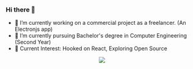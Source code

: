 ### Hi there 👋

- 🔭 I’m currently working on a commercial project as a freelancer. (An Electronjs app)
- 🌱 I’m currently pursuing Bachelor's degree in Computer Engineering (Second Year)
- 📖 Current Interest: Hooked on React, Exploring Open Source

<center><img src="https://github-readme-stats.vercel.app/api/top-langs/?username=anujjoshi63&count_private=true&theme=radical&layout=compact&hide=html&langs_count=10" align="center"/></center>

